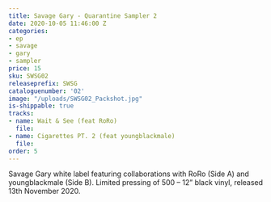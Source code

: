 ```yaml
---
title: Savage Gary - Quarantine Sampler 2
date: 2020-10-05 11:46:00 Z
categories:
- ep
- savage
- gary
- sampler
price: 15
sku: SWSG02
releaseprefix: SWSG
cataloguenumber: '02'
image: "/uploads/SWSG02_Packshot.jpg"
is-shippable: true
tracks:
- name: Wait & See (feat RoRo)
  file: 
- name: Cigarettes PT. 2 (feat youngblackmale)
  file: 
order: 5
---
```


Savage Gary white label featuring collaborations with RoRo (Side A) and youngblackmale (Side B).
Limited pressing of 500 – 12” black vinyl, released 13th November 2020.